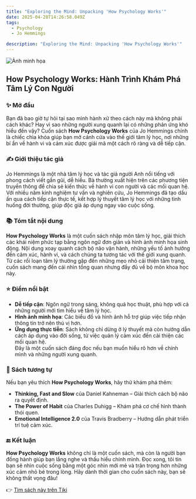 ```yaml
---
title: "Exploring the Mind: Unpacking 'How Psychology Works'"
date: 2025-04-28T14:26:58.049Z
tags:
  - Psychology
  - Jo Hemmings

description: "Exploring the Mind: Unpacking 'How Psychology Works'"
---
```


![Ảnh minh họa](https://images.unsplash.com/photo-1529590003495-b2646e2718bf?crop=entropy&cs=tinysrgb&fit=max&fm=jpg&ixid=M3w3MzA0NDl8MHwxfHNlYXJjaHwxfHxib29rJTJDcmVhZGluZ3xlbnwwfHx8fDE3NDU4NDgyMjN8MA&ixlib=rb-4.0.3&q=80&w=400) 

 ## How Psychology Works: Hành Trình Khám Phá Tâm Lý Con Người

### ✨ Mở đầu  
Bạn đã bao giờ tự hỏi tại sao mình hành xử theo cách này mà không phải cách khác? Hay vì sao những người xung quanh lại có những phản ứng khó hiểu đến vậy? Cuốn sách **How Psychology Works** của Jo Hemmings chính là chiếc chìa khóa giúp bạn mở cánh cửa vào thế giới tâm lý học, nơi những bí ẩn về hành vi và cảm xúc được giải mã một cách rõ ràng và dễ tiếp cận.

### ✍️ Giới thiệu tác giả  
Jo Hemmings là một nhà tâm lý học và tác giả người Anh nổi tiếng với phong cách viết gần gũi, dễ hiểu. Bà thường xuất hiện trên các phương tiện truyền thông để chia sẻ kiến thức về hành vi con người và các mối quan hệ. Với nhiều năm kinh nghiệm tư vấn và nghiên cứu, Jo Hemmings đã tạo dấu ấn qua cách tiếp cận thực tế, kết hợp lý thuyết tâm lý học với những tình huống đời thường, giúp độc giả áp dụng ngay vào cuộc sống.

### 📚 Tóm tắt nội dung  
**How Psychology Works** là một cuốn sách nhập môn tâm lý học, giải thích các khái niệm phức tạp bằng ngôn ngữ đơn giản và hình ảnh minh họa sinh động. Nội dung xoay quanh cách bộ não vận hành, những yếu tố ảnh hưởng đến cảm xúc, hành vi, và cách chúng ta tương tác với thế giới xung quanh. Từ các rối loạn tâm lý thường gặp đến những mẹo nhỏ cải thiện tâm trạng, cuốn sách mang đến cái nhìn tổng quan nhưng đầy đủ về bộ môn khoa học này.

### ⭐ Điểm nổi bật  
- **Dễ tiếp cận**: Ngôn ngữ trong sáng, không quá học thuật, phù hợp với cả những người mới tìm hiểu về tâm lý học.  
- **Hình ảnh minh họa**: Các biểu đồ và hình ảnh hỗ trợ giúp việc tiếp nhận thông tin trở nên thú vị hơn.  
- **Ứng dụng thực tiễn**: Sách không chỉ dừng ở lý thuyết mà còn hướng dẫn cách áp dụng vào đời sống, từ việc quản lý cảm xúc đến cải thiện các mối quan hệ.  
Đây là một cuốn sách đáng đọc nếu bạn muốn hiểu rõ hơn về chính mình và những người xung quanh.

### 📖 Sách tương tự  
Nếu bạn yêu thích **How Psychology Works**, hãy thử khám phá thêm:  
- **Thinking, Fast and Slow** của Daniel Kahneman – Giải thích cách bộ não ra quyết định.  
- **The Power of Habit** của Charles Duhigg – Khám phá cơ chế hình thành thói quen.  
- **Emotional Intelligence 2.0** của Travis Bradberry – Hướng dẫn phát triển trí tuệ cảm xúc.

### 🔚 Kết luận  
**How Psychology Works** không chỉ là một cuốn sách, mà còn là người bạn đồng hành giúp bạn lắng nghe và thấu hiểu chính mình. Đọc xong, tôi tin bạn sẽ nhìn cuộc sống bằng một góc nhìn mới mẻ và trân trọng hơn những xúc cảm nhỏ bé trong lòng. Hãy dành thời gian cho cuốn sách này, bạn sẽ không thất vọng đâu!

👉 [Tìm sách này trên Tiki](https://tiki.vn/search?q=How%20psychology%20works)